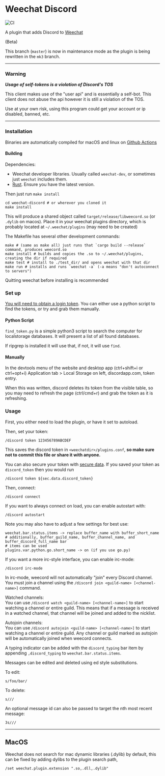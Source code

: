 # Weechat Discord

![CI](https://github.com/terminal-discord/weechat-discord/workflows/CI/badge.svg)

A plugin that adds Discord to [Weechat](https://weechat.org/)

(Beta)

This branch (`master`) is now in maintenance mode as the plugin is being rewritten in the `mk3` branch.

---

### Warning

***Usage of self-tokens is a violation of Discord's TOS***

This client makes use of the "user api" and is essentially a self-bot.
This client does not abuse the api however it is still a violation of the TOS.

Use at your own risk, using this program could get your account or ip disabled, banned, etc.

---

### Installation

Binaries are automatically compiled for macOS and linux on [Github Actions](https://terminal-discord.vercel.app/api/latest-build?repo=weechat-discord&workflow=1329556&branch=master&redirect)

#### Building

Dependencies:

* Weechat developer libraries. Usually called `weechat-dev`, or sometimes just `weechat` includes them.
* [Rust](https://www.rust-lang.org). Ensure you have the latest version.

Then just run `make install`

    cd weechat-discord # or wherever you cloned it
    make install

This will produce a shared object called `target/release/libweecord.so` (or `.dylib` on macos). Place it in your weechat plugins directory, which is probably located at `~/.weechat/plugins` (may need to be created)

The Makefile has several other development commands:

    make # (same as make all) just runs that `cargo build --release` command, produces weecord.so
    make install # builds and copies the .so to ~/.weechat/plugins, creating the dir if required
    make test # install to ./test_dir/ and opens weechat with that dir
    make run # installs and runs `weechat -a` (-a means "don't autoconnect to servers")

Quitting weechat before installing is recommended

### Set up

[You will need to obtain a login token](https://github.com/discordapp/discord-api-docs/issues/69#issuecomment-223886862).
You can either use a python script to find the tokens, or try and grab them manually.

#### Python Script

`find_token.py` is a simple python3 script to search the computer for localstorage databases. It will present a list of all found databases.

If ripgrep is installed it will use that, if not, it will use `find`.


#### Manually

In the devtools menu of the website and desktop app (ctrl+shift+i or ctrl+opt+i) Application tab > Local Storage on left, discordapp.com, token entry.

When this was written, discord deletes its token from the visible table, so you may need to refresh the page (ctrl/cmd+r) and grab the token as it is refreshing.


### Usage

First, you either need to load the plugin, or have it set to autoload.

Then, set your token:

    /discord token 123456789ABCDEF
   
This saves the discord token in `<weechatdir>/plugins.conf`, **so make sure not to commit this file or share it with anyone.**

You can also secure your token with [secure data](https://weechat.org/blog/post/2013/08/04/Secured-data).
If you saved your token as `discord_token` then you would run

    /discord token ${sec.data.discord_token}

Then, connect:

    /discord connect

If you want to always connect on load, you can enable autostart with:

    /discord autostart

Note you may also have to adjust a few settings for best use:

    weechat.bar.status.items -> replace buffer_name with buffer_short_name
    # additionally, buffer_guild_name, buffer_channel_name, and buffer_discord_full_name bar
    # items can be used
    plugins.var.python.go.short_name -> on (if you use go.py)

If you want a more irc-style interface, you can enable irc-mode:

    /discord irc-mode

In irc-mode, weecord will not automatically "join" every Discord channel.  You must join a channel using the
`/discord join <guild-name> [<channel-name>]` command.

Watched channels:  
You can use `/discord watch <guild-name> [<channel-name>]` to start watching a channel or entire guild.
This means that if a message is received in a watched channel, that channel will be joined and added to the nicklist.

Autojoin channels:  
You can use `/discord autojoin <guild-name> [<channel-name>]` to start watching a channel or entire guild.
Any channel or guild marked as autojoin will be automatically joined when weecord connects.

A typing indicator can be added with the `discord_typing` bar item by appending `,discord_typing` to `weechat.bar.status.items`.

Messages can be edited and deleted using ed style substitutions.

To edit:

    s/foo/bar/

To delete:
    
    s///

An optional message id can also be passed to target the nth most recent message:

    3s///

---

## MacOS

Weechat does not search for mac dynamic libraries (.dylib) by default, this can be fixed by adding dylibs to the plugin search path,

```
/set weechat.plugin.extension ".so,.dll,.dylib"
```
